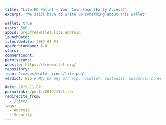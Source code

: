 ```yaml
---
title: "Lite HD Wallet – Your Coin Base (Early Access)"
excerpt: "We still have to write up something about this wallet"

wallet: true
users: 500
appId: org.freewallet.lite.android
launchDate:
latestUpdate: 2019-03-01
apkVersionName: 1.0
stars:
commentCount:
permissions:
website: https://freewallet.org/
repository:
icon: "images/wallet_icons/lite.png"
verdict: wip # May be any of: wip, nowallet, custodial, nosource, nonverifiable, verifiable, bounty, cert1, cert2, cert3

date: 2019-11-02
permalink: /posts/2019/11/lite/
redirecite_from:
  - /lite/
tags:
  - Android
  - Security
---
```

